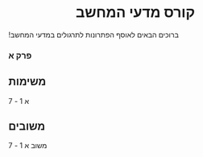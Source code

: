 <h1 style="text-align:center;">קורס מדעי המחשב</h1>
<p>!ברוכים הבאים לאוסף הפתרונות לתרגולים במדעי המחשב</p>
<p style="text-align:center;"> 
  <h3>פרק א</h3>
  <h2>משימות</h2>
  <p> א 1 - 7</p>
  <h2>משובים</h2>
  <p>משוב א 1 - 7</p>
</p>
